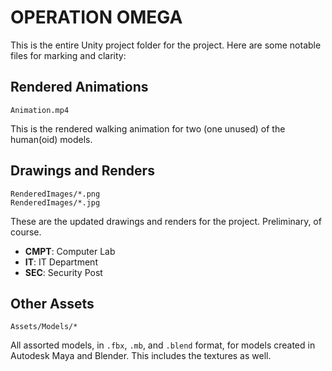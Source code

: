 # OPERATION OMEGA

This is the entire Unity project folder for the project. Here are some notable
files for marking and clarity:

## Rendered Animations

```
Animation.mp4
```

This is the rendered walking animation for two (one unused) of the human(oid)
models.

## Drawings and Renders

```
RenderedImages/*.png
RenderedImages/*.jpg
```

These are the updated drawings and renders for the project. Preliminary, of course.

- **CMPT**: Computer Lab
- **IT**: IT Department
- **SEC**: Security Post

## Other Assets

```
Assets/Models/*
```

All assorted models, in `.fbx`, `.mb`, and `.blend` format, for models created
in Autodesk Maya and Blender. This includes the textures as well.
